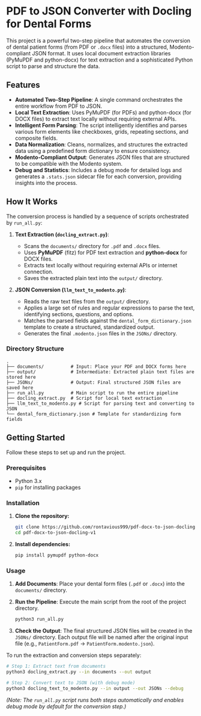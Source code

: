 # PDF to JSON Converter with Docling for Dental Forms

This project is a powerful two-step pipeline that automates the conversion of dental patient forms (from PDF or `.docx` files) into a structured, Modento-compliant JSON format. It uses local document extraction libraries (PyMuPDF and python-docx) for text extraction and a sophisticated Python script to parse and structure the data.

## Features

- **Automated Two-Step Pipeline**: A single command orchestrates the entire workflow from PDF to JSON.
- **Local Text Extraction**: Uses PyMuPDF (for PDFs) and python-docx (for DOCX files) to extract text locally without requiring external APIs.
- **Intelligent Form Parsing**: The script intelligently identifies and parses various form elements like checkboxes, grids, repeating sections, and composite fields.
- **Data Normalization**: Cleans, normalizes, and structures the extracted data using a predefined form dictionary to ensure consistency.
- **Modento-Compliant Output**: Generates JSON files that are structured to be compatible with the Modento system.
- **Debug and Statistics**: Includes a debug mode for detailed logs and generates a `.stats.json` sidecar file for each conversion, providing insights into the process.

## How It Works

The conversion process is handled by a sequence of scripts orchestrated by `run_all.py`:

1.  **Text Extraction (`docling_extract.py`)**:
    - Scans the `documents/` directory for `.pdf` and `.docx` files.
    - Uses **PyMuPDF** (fitz) for PDF text extraction and **python-docx** for DOCX files.
    - Extracts text locally without requiring external APIs or internet connection.
    - Saves the extracted plain text into the `output/` directory.

2.  **JSON Conversion (`llm_text_to_modento.py`)**:
    - Reads the raw text files from the `output/` directory.
    - Applies a large set of rules and regular expressions to parse the text, identifying sections, questions, and options.
    - Matches the parsed fields against the `dental_form_dictionary.json` template to create a structured, standardized output.
    - Generates the final `.modento.json` files in the `JSONs/` directory.

### Directory Structure

```
.
├── documents/          # Input: Place your PDF and DOCX forms here
├── output/             # Intermediate: Extracted plain text files are stored here
├── JSONs/              # Output: Final structured JSON files are saved here
├── run_all.py          # Main script to run the entire pipeline
├── docling_extract.py  # Script for local text extraction
├── llm_text_to_modento.py # Script for parsing text and converting to JSON
└── dental_form_dictionary.json # Template for standardizing form fields
```

## Getting Started

Follow these steps to set up and run the project.

### Prerequisites

- Python 3.x
- `pip` for installing packages

### Installation

1.  **Clone the repository:**
    ```bash
    git clone https://github.com/rontavious999/pdf-docx-to-json-docling-v1.git
    cd pdf-docx-to-json-docling-v1
    ```

2.  **Install dependencies:**
    ```bash
    pip install pymupdf python-docx
    ```

### Usage

1.  **Add Documents**: Place your dental form files (`.pdf` or `.docx`) into the `documents/` directory.

2.  **Run the Pipeline**:
    Execute the main script from the root of the project directory.
    ```bash
    python3 run_all.py
    ```

3.  **Check the Output**: The final structured JSON files will be created in the `JSONs/` directory. Each output file will be named after the original input file (e.g., `PatientForm.pdf` -> `PatientForm.modento.json`).

To run the extraction and conversion steps separately:

```bash
# Step 1: Extract text from documents
python3 docling_extract.py --in documents --out output

# Step 2: Convert text to JSON (with debug mode)
python3 docling_text_to_modento.py --in output --out JSONs --debug
```

*(Note: The `run_all.py` script runs both steps automatically and enables debug mode by default for the conversion step.)*
